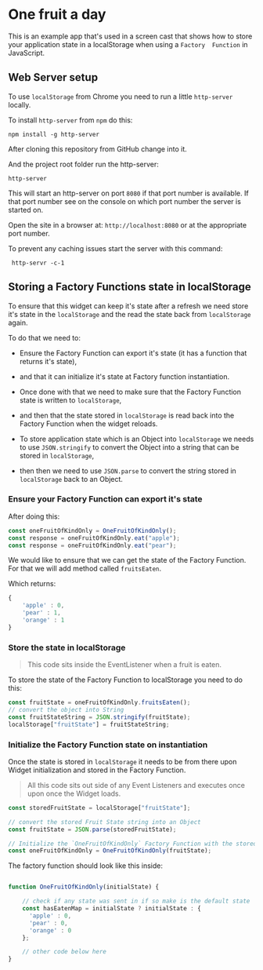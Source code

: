 # One fruit a day

This is an example app that's used in a screen cast that shows how to store your application state in a localStorage when using a `Factory  Function` in JavaScript.

## Web Server setup

To use `localStorage` from Chrome you need to run a little `http-server` locally.

To install `http-server` from `npm` do this:

```
npm install -g http-server
```

After cloning this repository from GitHub change into it.

And the project root folder run the http-server:

```
http-server
```

This will start an http-server on port `8080` if that port number is available. If that port number see on the console on which port number the server is started on.

Open the site in a browser at: `http://localhost:8080` or at the appropriate port number.

To prevent any caching issues start the server with this command:

```
 http-servr -c-1
``` 

## Storing a Factory Functions state in localStorage

To ensure that this widget can keep it's state after a refresh we need store it's state in the `localStorage` and the read the state back from `localStorage` again.

To do that we need to:

* Ensure the Factory Function can export it's state (it has a function that returns it's state),
* and that it can initialize it's state at Factory function instantiation.

* Once done with that we need to make sure that the Factory Function state is written to `localStorage`,
* and then that the state stored in `localStorage` is read back into the Factory Function when the widget reloads.

* To store application state which is an Object into `localStorage` we needs to use `JSON.stringify` to convert the Object into a string that can be stored in `localStorage`,
* then then we need to use `JSON.parse` to convert the string stored in `localStorage` back to an Object.


### Ensure your Factory Function can export it's state

After doing this:

```javascript
const oneFruitOfKindOnly = OneFruitOfKindOnly();
const response = oneFruitOfKindOnly.eat("apple");
const response = oneFruitOfKindOnly.eat("pear");
```

We would like to ensure that we can get the state of the Factory Function. For that we will add method called `fruitsEaten`.

Which returns:

```js
{
	'apple' : 0,
	'pear' : 1,
	'orange' : 1
}
```

### Store the state in localStorage

> This code sits inside the EventListener when a fruit is eaten.

To store the state of the Factory Function to localStorage you need to do this:

```js
const fruitState = oneFruitOfKindOnly.fruitsEaten();
// convert the object into String
const fruitStateString = JSON.stringify(fruitState);
localStorage["fruitState"] = fruitStateString;
```

### Initialize the Factory Function state on instantiation

Once the state is stored in `localStorage` it needs to be from there upon Widget initialization and stored in the Factory Function.

> All this code sits out side of any Event Listeners and executes once upon once the Widget loads.

```js
const storedFruitState = localStorage["fruitState"];

// convert the stored Fruit State string into an Object
const fruitState = JSON.parse(storedFruitState);

// Initialize the `OneFruitOfKindOnly` Factory Function with the stored state
const oneFruitOfKindOnly = OneFruitOfKindOnly(fruitState);
```

The factory function should look like this inside:

```js

function OneFruitOfKindOnly(initialState) {

	// check if any state was sent in if so make is the default state
	const hasEatenMap = initialState ? initialState : {
	  'apple' : 0,
	  'pear' : 0,
	  'orange' : 0
	};

	// other code below here
}

```


 




